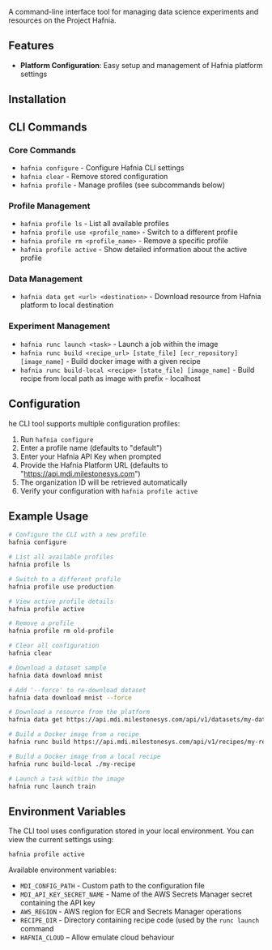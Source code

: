A command-line interface tool for managing data science experiments and resources on the Project Hafnia.

## Features

- **Platform Configuration**: Easy setup and management of Hafnia platform settings

## Installation

## CLI Commands

### Core Commands

- `hafnia configure` - Configure Hafnia CLI settings
- `hafnia clear` - Remove stored configuration
- `hafnia profile` - Manage profiles (see subcommands below) 

### Profile Management

- `hafnia profile ls` - List all available profiles
- `hafnia profile use <profile_name>` - Switch to a different profile
- `hafnia profile rm <profile_name>` - Remove a specific profile
- `hafnia profile active` - Show detailed information about the active profile

### Data Management

- `hafnia data get <url> <destination>` - Download resource from Hafnia platform to local destination

### Experiment Management

- `hafnia runc launch <task>` - Launch a job within the image
- `hafnia runc build <recipe_url> [state_file] [ecr_repository] [image_name]` - Build docker image with a given recipe
- `hafnia runc build-local <recipe> [state_file] [image_name]` - Build recipe from local path as image with prefix - localhost

## Configuration

he CLI tool supports multiple configuration profiles:

1. Run `hafnia configure`
2. Enter a profile name (defaults to "default")
3. Enter your Hafnia API Key when prompted
4. Provide the Hafnia Platform URL (defaults to "https://api.mdi.milestonesys.com")
5. The organization ID will be retrieved automatically
6. Verify your configuration with `hafnia profile active`

## Example Usage

```bash
# Configure the CLI with a new profile
hafnia configure

# List all available profiles
hafnia profile ls

# Switch to a different profile
hafnia profile use production

# View active profile details
hafnia profile active

# Remove a profile
hafnia profile rm old-profile

# Clear all configuration
hafnia clear

# Download a dataset sample
hafnia data download mnist

# Add '--force' to re-download dataset
hafnia data download mnist --force

# Download a resource from the platform
hafnia data get https://api.mdi.milestonesys.com/api/v1/datasets/my-dataset ./data

# Build a Docker image from a recipe
hafnia runc build https://api.mdi.milestonesys.com/api/v1/recipes/my-recipe

# Build a Docker image from a local recipe
hafnia runc build-local ./my-recipe

# Launch a task within the image
hafnia runc launch train
```

## Environment Variables

The CLI tool uses configuration stored in your local environment. You can view the current settings using:

```bash
hafnia profile active
```

Available environment variables:

- `MDI_CONFIG_PATH` - Custom path to the configuration file
- `MDI_API_KEY_SECRET_NAME` - Name of the AWS Secrets Manager secret containing the API key
- `AWS_REGION` - AWS region for ECR and Secrets Manager operations
- `RECIPE_DIR` - Directory containing recipe code (used by the `runc launch` command
- `HAFNIA_CLOUD` – Allow emulate cloud behaviour
